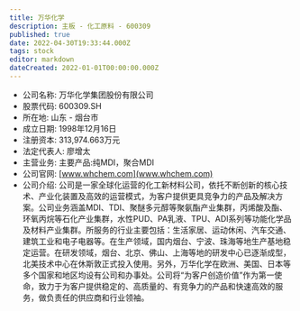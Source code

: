 ```yaml
---
title: 万华化学
description: 主板 - 化工原料 - 600309
published: true
date: 2022-04-30T19:33:44.000Z
tags: stock
editor: markdown
dateCreated: 2022-01-01T00:00:00.000Z
---
```


- 公司名称: 万华化学集团股份有限公司
- 股票代码: 600309.SH
- 所在地: 山东 - 烟台市
- 成立日期: 1998年12月16日
- 注册资本: 313,974.663万元
- 法定代表人: 廖增太
- 主营业务: 主要产品:纯MDI，聚合MDI
- 公司官网: [www.whchem.com](www.whchem.com)
- 公司介绍: 公司是一家全球化运营的化工新材料公司，依托不断创新的核心技术、产业化装置及高效的运营模式，为客户提供更具竞争力的产品及解决方案。公司业务涵盖MDI、TDI、聚醚多元醇等聚氨酯产业集群，丙烯酸及酯、环氧丙烷等石化产业集群，水性PUD、PA乳液、TPU、ADI系列等功能化学品及材料产业集群。所服务的行业主要包括：生活家居、运动休闲、汽车交通、建筑工业和电子电器等。在生产领域，国内烟台、宁波、珠海等地生产基地稳定运营。在研发领域，烟台、北京、佛山、上海等地的研发中心已逐渐成型，北美技术中心在休斯敦正式投入使用。另外，万华化学在欧洲、美国、日本等多个国家和地区均设有公司和办事处。公司将“为客户创造价值”作为第一使命，致力于为客户提供稳定的、高质量的、有竞争力的产品和快速高效的服务，做负责任的供应商和行业领袖。


